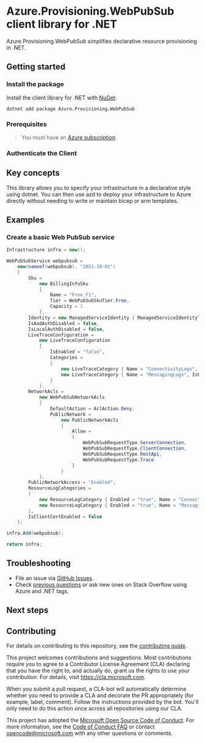 # Azure.Provisioning.WebPubSub client library for .NET

Azure.Provisioning.WebPubSub simplifies declarative resource provisioning in .NET.

## Getting started

### Install the package

Install the client library for .NET with [NuGet](https://www.nuget.org/ ):

```dotnetcli
dotnet add package Azure.Provisioning.WebPubSub
```

### Prerequisites

> You must have an [Azure subscription](https://azure.microsoft.com/free/dotnet/).

### Authenticate the Client

## Key concepts

This library allows you to specify your infrastructure in a declarative style using dotnet.  You can then use azd to deploy your infrastructure to Azure directly without needing to write or maintain bicep or arm templates.

## Examples

### Create a basic Web PubSub service

```C# Snippet:WebPubSubBasic
Infrastructure infra = new();

WebPubSubService webpubsub =
    new(nameof(webpubsub), "2021-10-01")
    {
        Sku =
            new BillingInfoSku
            {
                Name = "Free_F1",
                Tier = WebPubSubSkuTier.Free,
                Capacity = 1
            },
        Identity = new ManagedServiceIdentity { ManagedServiceIdentityType = ManagedServiceIdentityType.None },
        IsAadAuthDisabled = false,
        IsLocalAuthDisabled = false,
        LiveTraceConfiguration =
            new LiveTraceConfiguration
            {
                IsEnabled = "false",
                Categories =
                {
                    new LiveTraceCategory { Name = "ConnectivityLogs", IsEnabled = "false" },
                    new LiveTraceCategory { Name = "MessagingLogs", IsEnabled = "false" },
                }
            },
        NetworkAcls =
            new WebPubSubNetworkAcls
            {
                DefaultAction = AclAction.Deny,
                PublicNetwork =
                    new PublicNetworkAcls
                    {
                        Allow =
                        {
                            WebPubSubRequestType.ServerConnection,
                            WebPubSubRequestType.ClientConnection,
                            WebPubSubRequestType.RestApi,
                            WebPubSubRequestType.Trace
                        }
                    }
            },
        PublicNetworkAccess = "Enabled",
        ResourceLogCategories =
        {
            new ResourceLogCategory { Enabled = "true", Name = "ConnectivityLogs" },
            new ResourceLogCategory { Enabled = "true", Name = "MessagingLogs" },
        },
        IsClientCertEnabled = false
    };

infra.Add(webpubsub);

return infra;
```

## Troubleshooting

-   File an issue via [GitHub Issues](https://github.com/Azure/azure-sdk-for-net/issues).
-   Check [previous questions](https://stackoverflow.com/questions/tagged/azure+.net) or ask new ones on Stack Overflow using Azure and .NET tags.

## Next steps

## Contributing

For details on contributing to this repository, see the [contributing
guide][cg].

This project welcomes contributions and suggestions. Most contributions
require you to agree to a Contributor License Agreement (CLA) declaring
that you have the right to, and actually do, grant us the rights to use
your contribution. For details, visit <https://cla.microsoft.com>.

When you submit a pull request, a CLA-bot will automatically determine
whether you need to provide a CLA and decorate the PR appropriately
(for example, label, comment). Follow the instructions provided by the
bot. You'll only need to do this action once across all repositories
using our CLA.

This project has adopted the [Microsoft Open Source Code of Conduct][coc]. For
more information, see the [Code of Conduct FAQ][coc_faq] or contact
<opencode@microsoft.com> with any other questions or comments.

<!-- LINKS -->
[cg]: https://github.com/Azure/azure-sdk-for-net/blob/main/sdk/resourcemanager/Azure.ResourceManager/docs/CONTRIBUTING.md
[coc]: https://opensource.microsoft.com/codeofconduct/
[coc_faq]: https://opensource.microsoft.com/codeofconduct/faq/
